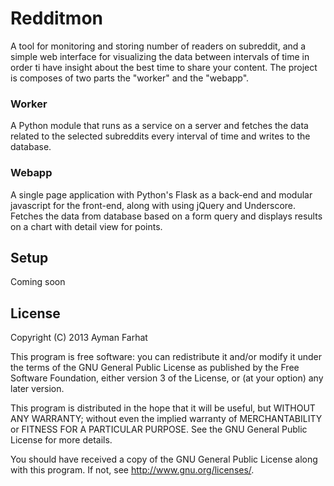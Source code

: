 Redditmon
=========

A tool for monitoring and storing number of readers on subreddit, and a simple web interface for visualizing the data between intervals of time in order ti have insight about the best time to share your content. The project is composes of two parts the "worker" and the "webapp".

### Worker
A Python module that runs as a service on a server and fetches the data related to the selected subreddits every interval of time and writes to the database.

### Webapp
A single page application with Python's Flask as a back-end and modular javascript for the front-end, along with using jQuery and Underscore. Fetches the data from database based on a form query and displays results on a chart with detail view for points.

Setup
------
Coming soon

License
-------
Copyright (C) 2013 Ayman Farhat

This program is free software: you can redistribute it and/or modify it under the terms of the GNU General Public License as published by the Free Software Foundation, either version 3 of the License, or (at your option) any later version.

This program is distributed in the hope that it will be useful, but WITHOUT ANY WARRANTY; without even the implied warranty of MERCHANTABILITY or FITNESS FOR A PARTICULAR PURPOSE. See the GNU General Public License for more details.

You should have received a copy of the GNU General Public License along with this program. If not, see <http://www.gnu.org/licenses/>.
